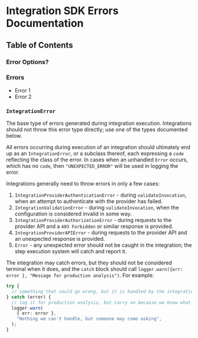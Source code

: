 # Integration SDK Errors Documentation

## Table of Contents

### Error Options?

### Errors

- Error 1
- Error 2

### `IntegrationError`

The base type of errors generated during integration execution. Integrations
should not throw this error type directly; use one of the types documented
below.

All errors occurring during execution of an integration should ultimately end up
as an `IntegrationError`, or a subclass thereof, each expressing a `code`
reflecting the class of the error. In cases when an unhandled `Error` occurs,
which has no `code`, then `"UNEXPECTED_ERROR"` will be used in logging the
error.

Integrations generally need to throw errors in only a few cases:

1. `IntegrationProviderAuthenticationError` - during `validateInvocation`, when
   an attempt to authenticate with the provider has failed.
1. `IntegrationValidationError` - during `validateInvocation`, when the
   configuration is considered invalid in some way.
1. `IntegrationProviderAuthorizationError` - during requests to the provider API
   and a `403 Forbidden` or similar response is provided.
1. `IntegrationProviderAPIError` - during requests to the provider API and an
   unexpected response is provided.
1. `Error` - any unexpected error should not be caught in the integration; the
   step execution system will catch and report it.

The integration may catch errors, but they should not be considered terminal
when it does, and the `catch` block should call
`logger.warn({err: error }, "Message for production analysis")`. For example:

```ts
try {
  // something that could go wrong, but it is handled by the integration
} catch (error) {
  // log it for production analysis, but carry on because we know what we're doing
  logger.warn(
    { err: error },
    "Nothing we can't handle, but someone may come asking",
  );
}
```
